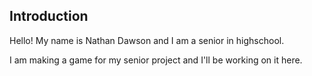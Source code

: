 ## Introduction
Hello! My name is Nathan Dawson and I am a senior in highschool.

I am making a game for my senior project and I'll be working on it here.

